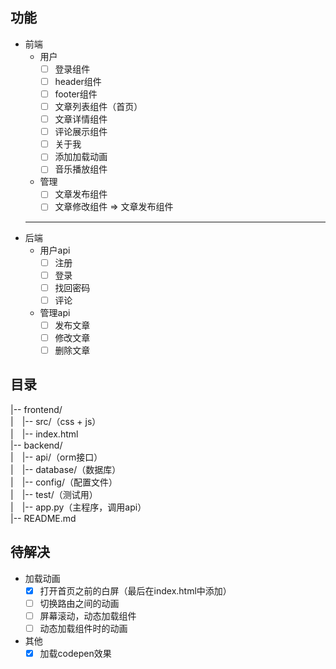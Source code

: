 ## 功能
* 前端
	* 用户
		- [ ] 登录组件
		- [ ] header组件
		- [ ] footer组件
		- [ ] 文章列表组件（首页）
		- [ ] 文章详情组件
		- [ ] 评论展示组件
		- [ ] 关于我
		- [ ] 添加加载动画
		- [ ] 音乐播放组件
	* 管理
		- [ ] 文章发布组件
		- [ ] 文章修改组件 => 文章发布组件
	---
* 后端
	* 用户api
		- [ ] 注册
		- [ ] 登录
		- [ ] 找回密码
		- [ ] 评论
	* 管理api
		- [ ] 发布文章
		- [ ] 修改文章
		- [ ] 删除文章

## 目录
|-- frontend/  
|　|-- src/（css + js）  
|　|-- index.html  
|-- backend/  
|　|-- api/（orm接口）  
|　|-- database/（数据库）  
|　|-- config/（配置文件）  
|　|-- test/（测试用）  
|　|-- app.py（主程序，调用api）  
|-- README.md  

## 待解决
- 加载动画
	- [x] 打开首页之前的白屏（最后在index.html中添加）
	- [ ] 切换路由之间的动画
	- [ ] 屏幕滚动，动态加载组件
	- [ ] 动态加载组件时的动画
- 其他
	- [x] 加载codepen效果